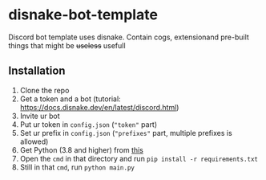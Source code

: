 # disnake-bot-template
Discord bot template uses disnake. Contain cogs, extensionand pre-built things that might be ~~useless~~ usefull
## Installation
1. Clone the repo
2. Get a token and a bot (tutorial: https://docs.disnake.dev/en/latest/discord.html)
3. Invite ur bot
4. Put ur token in `config.json` (`"token"` part)
5. Set ur prefix in `config.json` (`"prefixes"` part, multiple prefixes is allowed)
6. Get Python (3.8 and higher) from [this](https://python.net)
7. Open the `cmd` in that directory and run `pip install -r requirements.txt`
8. Still in that `cmd`, run `python main.py`

